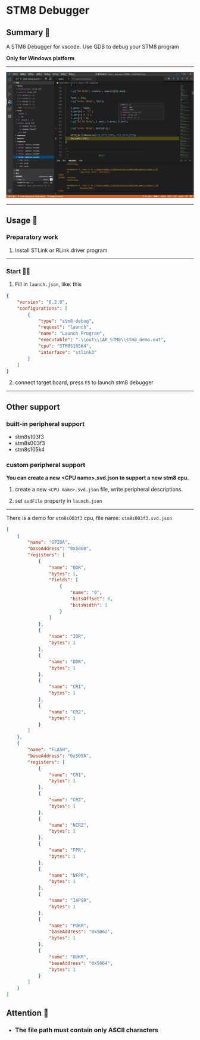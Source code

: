 # STM8 Debugger

## Summary 📑

A STM8 Debugger for vscode. Use GDB to debug your STM8 program

**Only for Windows platform**

***

![preview](./image/show.png)

***

## Usage 📖

### Preparatory work

1. Install STLink or RLink driver program

***

### Start 🏃‍♀️

1. Fill in `launch.json`, like: this

```json
{
    "version": "0.2.0",
    "configurations": [
        {
            "type": "stm8-debug",
            "request": "launch",
            "name": "Launch Program",
            "executable": ".\\out\\IAR_STM8\\stm8_demo.out",
            "cpu": "STM8S105K4",
            "interface": "stlink3"
        }
    ]
}
```

2. connect target board, press `F5` to launch stm8 debugger

***

## Other support

### built-in peripheral support

- stm8s103f3
- stm8s003f3
- stm8s105k4

### custom peripheral support

**You can create a new \<CPU name>.svd.json to support a new stm8 cpu.**

1. create a new `<CPU name>.svd.json` file, write peripheral descriptions.

2. set `svdFile` property in `launch.json`

***

There is a demo for `stm8s003f3` cpu, file name: `stm8s003f3.svd.json`

```json
[
    {
        "name": "GPIOA",
        "baseAddress": "0x5000",
        "registers": [
            {
                "name": "ODR",
                "bytes": 1,
                "fields": [
                    {
                        "name": "0",
                        "bitsOffset": 0,
                        "bitsWidth": 1
                    }
                ]
            },
            {
                "name": "IDR",
                "bytes": 1
            },
            {
                "name": "DDR",
                "bytes": 1
            },
            {
                "name": "CR1",
                "bytes": 1
            },
            {
                "name": "CR2",
                "bytes": 1
            }
        ]
    },
    {
        "name": "FLASH",
        "baseAddress": "0x505A",
        "registers": [
            {
                "name": "CR1",
                "bytes": 1
            },
            {
                "name": "CR2",
                "bytes": 1
            },
            {
                "name": "NCR2",
                "bytes": 1
            },
            {
                "name": "FPR",
                "bytes": 1
            },
            {
                "name": "NFPR",
                "bytes": 1
            },
            {
                "name": "IAPSR",
                "bytes": 1
            },
            {
                "name": "PUKR",
                "baseAddress": "0x5062",
                "bytes": 1
            },
            {
                "name": "DUKR",
                "baseAddress": "0x5064",
                "bytes": 1
            }
        ]
    }
]
```

## Attention 🚩

- ### The file path must contain only ASCII characters

